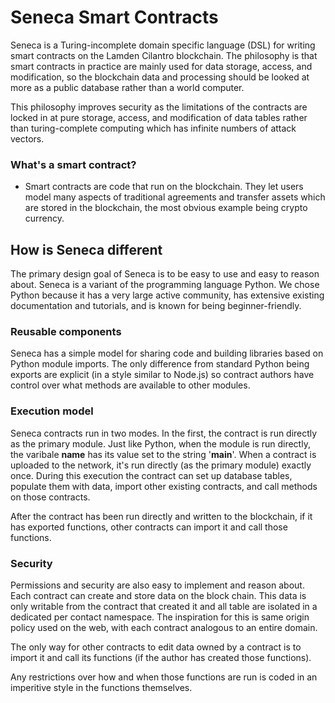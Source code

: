# Seneca Smart Contracts

Seneca is a Turing-incomplete domain specific language (DSL) for writing smart contracts on the Lamden Cilantro blockchain. The philosophy is that smart contracts in practice are mainly used for data storage, access, and modification, so the blockchain data and processing should be looked at more as a public database rather than a world computer.

This philosophy improves security as the limitations of the contracts are locked in at pure storage, access, and modification of data tables rather than turing-complete computing which has infinite numbers of attack vectors.

### What's a smart contract?
* Smart contracts are code that run on the blockchain. They let users model many aspects of traditional agreements and transfer assets which are stored in the blockchain, the most obvious example being crypto currency.

## How is Seneca different
The primary design goal of Seneca is to be easy to use and easy to reason about. Seneca is a variant of the programming language Python. We chose Python because it has a very large active community, has extensive existing documentation and tutorials, and is known for being beginner-friendly.

### Reusable components ###
Seneca has a simple model for sharing code and building libraries based on Python module imports. The only difference from standard Python being exports are explicit (in a style similar to Node.js) so contract authors have control over what methods are available to other modules.

### Execution model ###
Seneca contracts run in two modes. In the first, the contract is run directly as the primary module. Just like Python, when the module is run directly, the varibale __name__ has its value set to the string '__main__'. When a contract is uploaded to the network, it's run directly (as the primary module) exactly once. During this execution the contract can set up database tables, populate them with data, import other existing contracts, and call methods on those contracts.

After the contract has been run directly and written to the blockchain, if it has exported functions, other contracts can import it and call those functions.

### Security ###
Permissions and security are also easy to implement and reason about. Each contract can create and store data on the block chain. This data is only writable from the contract that created it and all table are isolated in a dedicated per contact namespace. The inspiration for this is same origin policy used on the web, with each contract analogous to an entire domain.

The only way for other contracts to edit data owned by a contract is to import it and call its functions (if the author has created those functions).

Any restrictions over how and when those functions are run is coded in an imperitive style in the functions themselves.
